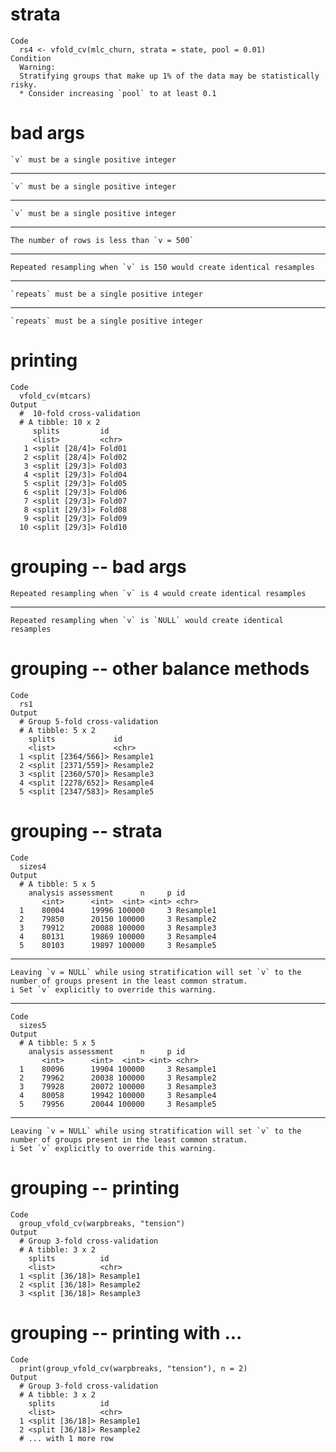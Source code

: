 # strata

    Code
      rs4 <- vfold_cv(mlc_churn, strata = state, pool = 0.01)
    Condition
      Warning:
      Stratifying groups that make up 1% of the data may be statistically risky.
      * Consider increasing `pool` to at least 0.1

# bad args

    `v` must be a single positive integer

---

    `v` must be a single positive integer

---

    `v` must be a single positive integer

---

    The number of rows is less than `v = 500`

---

    Repeated resampling when `v` is 150 would create identical resamples

---

    `repeats` must be a single positive integer

---

    `repeats` must be a single positive integer

# printing

    Code
      vfold_cv(mtcars)
    Output
      #  10-fold cross-validation 
      # A tibble: 10 x 2
         splits         id    
         <list>         <chr> 
       1 <split [28/4]> Fold01
       2 <split [28/4]> Fold02
       3 <split [29/3]> Fold03
       4 <split [29/3]> Fold04
       5 <split [29/3]> Fold05
       6 <split [29/3]> Fold06
       7 <split [29/3]> Fold07
       8 <split [29/3]> Fold08
       9 <split [29/3]> Fold09
      10 <split [29/3]> Fold10

# grouping -- bad args

    Repeated resampling when `v` is 4 would create identical resamples

---

    Repeated resampling when `v` is `NULL` would create identical resamples

# grouping -- other balance methods

    Code
      rs1
    Output
      # Group 5-fold cross-validation 
      # A tibble: 5 x 2
        splits             id       
        <list>             <chr>    
      1 <split [2364/566]> Resample1
      2 <split [2371/559]> Resample2
      3 <split [2360/570]> Resample3
      4 <split [2278/652]> Resample4
      5 <split [2347/583]> Resample5

# grouping -- strata

    Code
      sizes4
    Output
      # A tibble: 5 x 5
        analysis assessment      n     p id       
           <int>      <int>  <int> <int> <chr>    
      1    80004      19996 100000     3 Resample1
      2    79850      20150 100000     3 Resample2
      3    79912      20088 100000     3 Resample3
      4    80131      19869 100000     3 Resample4
      5    80103      19897 100000     3 Resample5

---

    Leaving `v = NULL` while using stratification will set `v` to the number of groups present in the least common stratum.
    i Set `v` explicitly to override this warning.

---

    Code
      sizes5
    Output
      # A tibble: 5 x 5
        analysis assessment      n     p id       
           <int>      <int>  <int> <int> <chr>    
      1    80096      19904 100000     3 Resample1
      2    79962      20038 100000     3 Resample2
      3    79928      20072 100000     3 Resample3
      4    80058      19942 100000     3 Resample4
      5    79956      20044 100000     3 Resample5

---

    Leaving `v = NULL` while using stratification will set `v` to the number of groups present in the least common stratum.
    i Set `v` explicitly to override this warning.

# grouping -- printing

    Code
      group_vfold_cv(warpbreaks, "tension")
    Output
      # Group 3-fold cross-validation 
      # A tibble: 3 x 2
        splits          id       
        <list>          <chr>    
      1 <split [36/18]> Resample1
      2 <split [36/18]> Resample2
      3 <split [36/18]> Resample3

# grouping -- printing with ...

    Code
      print(group_vfold_cv(warpbreaks, "tension"), n = 2)
    Output
      # Group 3-fold cross-validation 
      # A tibble: 3 x 2
        splits          id       
        <list>          <chr>    
      1 <split [36/18]> Resample1
      2 <split [36/18]> Resample2
      # ... with 1 more row

